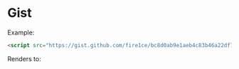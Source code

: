 # Gist

Example:

```html
<script src="https://gist.github.com/fire1ce/bc8d0ab9e1aeb4c83b46a22df7846625.js"></script>
```

Renders to:
<script src="https://gist.github.com/fire1ce/bc8d0ab9e1aeb4c83b46a22df7846625.js"></script>